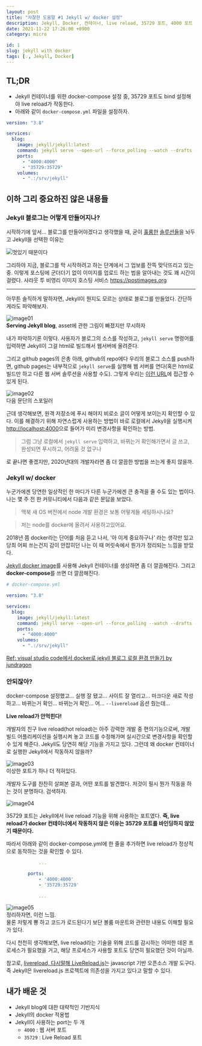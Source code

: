 ```yaml
---
layout: post
title: "자잘한 도움말 #1 Jekyll w/ docker 설정"
description: Jekyll, Docker, 컨테이너, live reload, 35729 포트, 4000 포트
date: 2021-11-22 17:26:00 +0900
category: micro

id: 1
slug: jekyll with docker
tags: [💡, Jekyll, Docker]
---
```


## TL;DR

- Jekyll 컨테이너를 위한 docker-compose 설정 중, 35729 포트도 bind 설정해야 live reload가 작동한다.
- 아래와 같이 `docker-compose.yml` 파일을 설정하자.

```yml
version: "3.8"

services:
  blog:
    image: jekyll/jekyll:latest
    command: jekyll serve --open-url --force_polling --watch --drafts --livereload --trace
    ports:
      - "4000:4000"
      - "35729:35729"
    volumes:
      - ".:/srv/jekyll"
```

## 이하 그리 중요하진 않은 내용들

### Jekyll 블로그는 어떻게 만들어지나?

시작하기에 앞서... 블로그를 만들어야겠다고 생각했을 때, 굳이 <a href="https://www.tistory.com/">훌륭한</a> <a href="https://velog.io/">솔루션들</a>을 놔두고 Jekyll을 선택한 이유는

<p class="center">
  <img src="https://i.postimg.cc/gjDjjDK3/coollooking.jpg" alt="멋있기 때문이다"/>
</p>

그리하야 지금, 블로그를 막 시작하려고 하는 단계에서 그 업보를 잔뜩 맞닥뜨리고 있는 중. 이렇게 포스팅에 군더더기 없이 이미지를 업로드 하는 법을 알아내는 것도 꽤 시간이 걸렸다. 샤라웃 투 비영리 이미지 호스팅 서비스 <a href="https://postimages.org">https://postimages.org</a>

---

아무튼 솔직하게 말하자면, Jekyll이 뭔지도 모르는 상태로 블로그를 만들었다. 간단하게라도 파악해보자.

<p class="center">
  <img src="/assets/pictures/tip01-01.png" alt="image01"/>
  <br/>
  <strong>Serving Jekyll blog</strong>, asset에 관한 그림이 빠졌지만 무시하자
</p>

내가 파악하기론 이렇다. 사용자가 블로그의 소스를 작성하고, `jekyll serve` 명령어를 입력하면 Jekyll이 그걸 html로 빌드해서 웹서버에 올려준다.

그리고 github pages의 은총 아래, github의 repo에다 우리의 블로그 소스를 push하면, github pages는 내부적으로 `jekyll serve`를 실행해 웹 서버를 연다(혹은 html로 빌드만 하고 다른 웹 서버 솔루션을 사용할 수도). 그렇게 우리는 <a href="https://blog.anteater-lab.link/">이런 URL</a>에 접근할 수 있게 된다.

<p class="center">
  <img src="/assets/pictures/tip01-02.png" alt="image02"/>
  <br/>
  다음 문단의 스포일러  
</p>

근데 생각해보면, 원격 저장소에 푸시 해야지 비로소 글이 어떻게 보이는지 확인할 수 있다. 이를 해결하기 위해 자연스럽게 사용하는 방법이 바로 로컬에서 Jekyll을 실행시켜 <a href="http://localhost:4000">http://localhost:4000</a>으로 들어가 미리 변경사항을 확인하는 방법.

> 그럼 그냥 로컬에서 `jekyll serve` 입력하고, 바뀌는거 확인해가면서 글 쓰고, 완성되면 푸시하고, 어려울 것 없구나

로 끝나면 좋겠지만, 2020년대의 개발자라면 좀 더 깔끔한 방법을 쓰는게 좋지 않을까.

### Jekyll w/ docker

누군가에겐 당연한 일상적인 한 마디가 다른 누군가에겐 큰 충격을 줄 수도 있는 법이다. 나는 몇 주 전 한 커뮤니티에서 다음과 같은 문답을 보았다.

> 맥북 새 OS 버전에서 node 개발 환경은 보통 어떻게들 세팅하시나요?

> 저는 node를 docker에 올려서 사용하고있어요.

2018년 쯤 docker라는 단어를 처음 듣고 나서, '아 이게 중요하구나' 라는 생각만 있고 당최 어찌 쓰는건지 감이 안잡히던 나는 이 때 머릿속에서 뭔가가 정리되는 느낌을 받았다.

<a href="https://hub.docker.com/r/jekyll/jekyll/">Jekyll docker image</a>를 사용해 Jekyll 컨테이너를 생성하면 좀 더 깔끔해진다. 그리고 <strong>docker-compose</strong>를 쓰면 더 깔끔해진다.

```yml
# docker-compose.yml

version: "3.8"

services:
  blog:
    image: jekyll/jekyll:latest
    command: jekyll serve --open-url --force_polling --watch --drafts --livereload --trace
    ports:
      - "4000:4000"
    volumes:
      - ".:/srv/jekyll"
```

<a href="https://velog.io/@jundragon/visual-studio-code%EC%97%90%EC%84%9C-docker%EB%A1%9C-jekyll-%EB%B8%94%EB%A1%9C%EA%B7%B8-%EB%A1%9C%EC%BB%AC-%ED%99%98%EA%B2%BD-%EB%A7%8C%EB%93%A4%EA%B8%B0">Ref: visual studio code에서 docker로 jekyll 블로그 로컬 환경 만들기 by jundragon</a>

### 안되잖아?

docker-compose 설정했고... 실행 잘 됐고... 사이트 잘 열리고... 마크다운 새로 작성하고... 바뀌는거 확인... 바뀌는거 확인... 어... `--livereload` 옵션 줬는데...

<strong>Live reload가 안먹힌다!</strong>

개발자의 친구 live reload(hot reload)는 아주 강력한 개발 중 편의기능으로써, 개발 빌드 어플리케이션을 실행시켜 놓고 코드를 수정해가며 실시간으로 변경사항을 확인할 수 있게 해준다. Jekyll도 당연히 해당 기능을 가지고 있다. 그런데 왜 docker 컨테이너로 실행한 Jekyll에서 작동하지 않을까?

<p class="center">
  <img src="/assets/pictures/tip01-03.png" alt="image03"/>
  <br/>
  이상한 포트가 하나 더 적혀있다.
</p>

개발자 도구를 찬찬히 살펴본 결과, 어떤 포트를 발견했다. 저것이 필시 뭔가 작동을 하는 것이 분명하다. 검색하자.


<p class="center">
  <img src="/assets/pictures/tip01-04.png" alt="image04"/>
</p>

35729 포트는 Jekyll에서 live reload 기능을 위해 사용하는 포트였다. <strong>즉, live reload가 docker 컨테이너에서 작동하지 않은 이유는 35729 포트를 바인딩하지 않았기 때문이다.</strong>

따라서 아래와 같이 docker-compose.yml에 한 줄을 추가하면 live reload가 정상적으로 동작하는 것을 확인할 수 있다.

```yml
            ...

        ports:
            - '4000:4000'
            - '35729:35729'

            ...
```

<p class="center">
  <img src="/assets/pictures/tip01-05.png" alt="image05"/>
  <br/>
  정리하자면, 이런 느낌.  
  <br/>
  물론 저렇게 뿅 하고 코드가 로드된다기 보단 볼륨 마운트와 관련한 내용도 이해할 필요가 있다.  
</p>

다시 천천히 생각해보면, live reload라는 기술을 위해 코드를 감시하는 어떠한 데몬 프로세스가 필요했을 거고, 해당 프로세스가 사용할 포트도 당연히 필요했던 것이 아닐까.

참고로, <a href="https://github.com/livereload/livereload-js">livereload, 다시말해 LiveReload.js</a>는 javascript 기반 오픈소스 개발 도구다. 즉 Jekyll은 livereload.js 프로젝트에 의존성을 가지고 있다고 말할 수 있다.

## 내가 배운 것

- Jekyll blog에 대한 대략적인 기반지식
- Jekyll의 docker 적용법
- Jekyll이 사용하는 port는 두 개
  - `4000` : 웹 서버 포트
  - `35729` : Live Reload 포트
